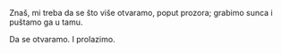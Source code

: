 
Znaš,
mi treba da se
što više
otvaramo,
poput prozora;
grabimo sunca i
puštamo ga
u tamu.

Da se otvaramo.
I prolazimo.
